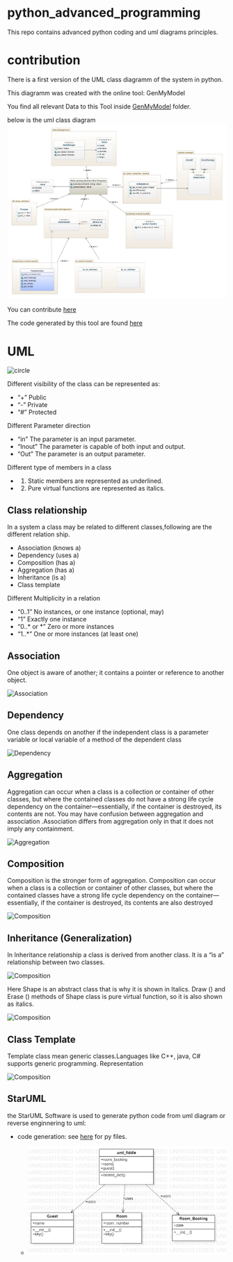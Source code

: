 # python_advanced_programming

This repo contains advanced python coding and uml diagrams principles.


# contribution

There is a first version of the UML class diagramm of the system in python. 

This diagramm was created with the online tool:  GenMyModel

You find all relevant Data to this Tool inside [GenMyModel](https://app.genmymodel.com/api/dictionary/projects/_cGFRUGyMEeyzq6ra3GZCdA) folder.

below is the uml class diagram  ![representation](GenMyModel/machine_class_diagram.jpg)


You can contribute [here](https://app.genmymodel.com/api/dictionary/projects/_cGFRUGyMEeyzq6ra3GZCdA)

The code generated by this tool are found [here](GenMyModel/Machine_model)
# UML 

![circle](https://cppcodetips.files.wordpress.com/2013/12/class_diagram_sample.png)

Different visibility of the class can be represented as:

* “+” Public
* “-” Private
* “#” Protected

Different Parameter direction
* “in”           The parameter is an input parameter.
* “Inout”    The parameter is capable of both input and output.
* “Out”        The parameter is an output parameter.

Different type of members in a class
* 1) Static members are represented as underlined.
* 2) Pure virtual functions are represented as italics.

## Class relationship

In a system a class may be related to different classes,following are the different relation ship.

* Association (knows a)
* Dependency (uses a)
* Composition (has a)
* Aggregation (has a)
*  Inheritance (is a)
*  Class template

Different Multiplicity in a relation
* “0..1”            No instances, or one instance (optional, may)
* “1”                  Exactly one instance
* “0..* or *”    Zero or more instances
* “1..*”              One or more instances (at least one)

## Association
One object is aware of another; it contains a pointer or reference to another object.

![Association](https://cppcodetips.files.wordpress.com/2013/12/association_class_diagram.png)

## Dependency
One class depends on another if the independent class is a parameter variable or local variable of a method of the dependent class

![Dependency](https://cppcodetips.files.wordpress.com/2013/12/class_diagram_dependency.png)


## Aggregation
Aggregation can occur when a class is a collection or container of other classes, but where the contained classes do not have a strong life cycle dependency on the container—essentially, if the container is destroyed, its contents are not. You may have confusion between aggregation and association .Association differs from aggregation only in that it does not imply any containment.

![Aggregation](https://cppcodetips.files.wordpress.com/2013/12/class_diagram_aggregation.png)

## Composition
Composition is the stronger form of aggregation. Composition can occur when a class is a collection or container of other classes, but where the contained classes have a strong life cycle dependency on the container—essentially, if the container is destroyed, its contents are also destroyed

![Composition](https://cppcodetips.files.wordpress.com/2013/12/class_diagram_composition.png)

## Inheritance (Generalization)
In Inheritance relationship a class is derived from another class. It is a “is a” relationship between two classes.

![Composition](https://cppcodetips.files.wordpress.com/2013/12/class_diagram_inheritance.png)


Here Shape is an abstract class that is why it is shown in Italics. Draw () and Erase () methods of Shape class is pure virtual function, so it is also shown as italics.

![Composition](https://cppcodetips.files.wordpress.com/2013/12/class_diagram_inheritance_2.png)

## Class Template
Template class mean generic classes.Languages like C++, java, C# supports generic programming.
Representation

![Composition](https://cppcodetips.files.wordpress.com/2013/12/class_diagram_template.png)


## StarUML

the StarUML Software is used to generate python code from uml diagram or reverse enginnering to uml:

*  code generation: see [here](StarUml//) for py files.

   * ![uml](StarUml/ClassDiagram2.jpg)

